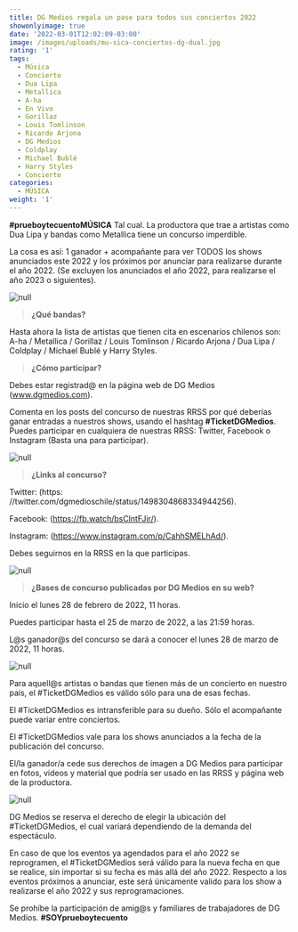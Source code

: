 ```yaml
---
title: DG Medios regala un pase para todos sus conciertos 2022
showonlyimage: true
date: '2022-03-01T12:02:09-03:00'
image: /images/uploads/mu-sica-conciertos-dg-dual.jpg
rating: '1'
tags:
  - Música
  - Concierto
  - Dua Lipa
  - Metallica
  - A-ha
  - En Vivo
  - Gorillaz
  - Louis Tomlinson
  - Ricardo Arjona
  - DG Medios
  - Coldplay
  - Michael Bublé
  - Harry Styles
  - Concierto
categories:
  - MÚSICA
weight: '1'
---
```

**\#prueboytecuentoMÚSICA** Tal cual. La productora que trae a artistas como Dua Lipa y bandas como Metallica tiene un concurso imperdible.

<!--more-->

La cosa es así: 1 ganador + acompañante para ver TODOS los shows anunciados este 2022 y los próximos por anunciar para realizarse durante el año 2022. (Se excluyen los anunciados el año 2022, para realizarse el año 2023 o siguientes).

![null](/images/uploads/mu-sica-conciertos-dg-dual.jpg)

> **¿Qué bandas?**

Hasta ahora la lista de artistas que tienen cita en escenarios chilenos son: A-ha / Metallica / Gorillaz / Louis Tomlinson / Ricardo Arjona / Dua Lipa / Coldplay / Michael Bublé y Harry Styles. 

> **¿Cómo participar?**

Debes estar registrad@ en la página web de DG Medios (www.dgmedios.com).

Comenta en los posts del concurso de nuestras RRSS por qué deberías ganar entradas a nuestros shows, usando el hashtag **\#TicketDGMedios**. Puedes participar en cualquiera de nuestras RRSS: Twitter, Facebook o Instagram (Basta una para participar).

![null](/images/uploads/mu-sica-concurso-dg-ticket.jpg)

> **¿Links al concurso?**

Twitter: (https: //twitter.com/dgmedioschile/status/1498304868334944256).

Facebook: (https://fb.watch/bsClntFJir/).

Instagram: (https://www.instagram.com/p/CahhSMELhAd/).

Debes seguirnos en la RRSS en la que participas.

![null](/images/uploads/mu-sica-conciertos-dg-a-ha.jpg)

> **¿Bases de concurso publicadas por DG Medios en su web?**

Inicio el lunes 28 de febrero de 2022, 11 horas.

Puedes participar hasta el 25 de marzo de 2022, a las 21:59 horas.

L@s ganador@s del concurso se dará a conocer el lunes 28 de marzo de 2022, 11 horas.

![null](/images/uploads/mu-sica-conciertos-dg-metallica.jpg)

Para aquell@s artistas o bandas que tienen más de un concierto en nuestro país, el #TicketDGMedios es válido sólo para una de esas fechas.

El #TicketDGMedios es intransferible para su dueño. Sólo el acompañante puede variar entre conciertos.

El #TicketDGMedios vale para los shows anunciados a la fecha de la publicación del concurso.

El/la ganador/a cede sus derechos de imagen a DG Medios para participar en fotos, videos y material que podría ser usado en las RRSS y página web de la productora.

![null](/images/uploads/mu-sica-conciertos-dg-harry-s.jpg)

DG Medios se reserva el derecho de elegir la ubicación del #TicketDGMedios, el cual variará dependiendo de la demanda del espectáculo.

En caso de que los eventos ya agendados para el año 2022 se reprogramen, el #TicketDGMedios será válido para la nueva fecha en que se realice, sin importar si su fecha es más allá del año 2022. Respecto a los eventos próximos a anunciar, este será únicamente valido para los show a realizarse el año 2022 y sus reprogramaciones.

Se prohíbe la participación de amig@s y familiares de trabajadores de DG Medios. **\#SOYprueboytecuento**
